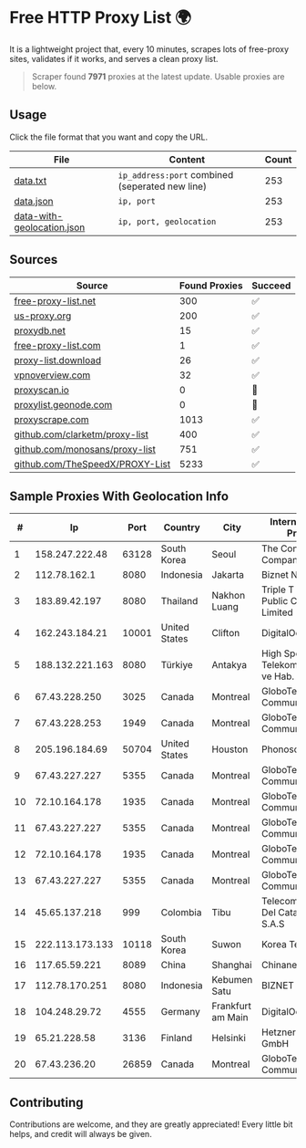 
# Free HTTP Proxy List 🌍

It is a lightweight project that, every 10 minutes, scrapes lots of free-proxy sites, validates if it works, and serves a clean proxy list.


> Scraper found **7971** proxies at the latest update. Usable proxies are below.

## Usage

Click the file format that you want and copy the URL.


|File|Content|Count|
|----|-------|-----|
|[data.txt](https://raw.githubusercontent.com/themiralay/Proxy-List-World/master/data.txt)|`ip_address:port` combined (seperated new line)|253|
|[data.json](https://raw.githubusercontent.com/themiralay/Proxy-List-World/master/data.json)|`ip, port`|253|
|[data-with-geolocation.json](https://raw.githubusercontent.com/themiralay/Proxy-List-World/master/data-with-geolocation.json)|`ip, port, geolocation`|253|

## Sources

|Source|Found Proxies|Succeed|
|------|-------------|-------|
|[free-proxy-list.net](https://free-proxy-list.net)|300|✅|
|[us-proxy.org](https://www.us-proxy.org)|200|✅|
|[proxydb.net](http://proxydb.net)|15|✅|
|[free-proxy-list.com](https://free-proxy-list.com/?page=&port=&type%5B%5D=http&type%5B%5D=https&up_time=0&search=Search)|1|✅|
|[proxy-list.download](https://www.proxy-list.download/HTTP)|26|✅|
|[vpnoverview.com](https://vpnoverview.com/privacy/anonymous-browsing/free-proxy-servers)|32|✅|
|[proxyscan.io](https://www.proxyscan.io)|0|🚫|
|[proxylist.geonode.com](https://proxylist.geonode.com/api/proxy-list?limit=300&page=1&sort_by=lastChecked&sort_type=desc&protocols=http,https)|0|🚫|
|[proxyscrape.com](https://api.proxyscrape.com/v2/?request=displayproxies&protocol=http&timeout=10000&country=all&ssl=all&anonymity=all)|1013|✅|
|[github.com/clarketm/proxy-list](https://raw.githubusercontent.com/clarketm/proxy-list/master/proxy-list-raw.txt)|400|✅|
|[github.com/monosans/proxy-list](https://raw.githubusercontent.com/monosans/proxy-list/main/proxies/http.txt)|751|✅|
|[github.com/TheSpeedX/PROXY-List](https://raw.githubusercontent.com/TheSpeedX/PROXY-List/master/http.txt)|5233|✅|


## Sample Proxies With Geolocation Info

|#|Ip|Port|Country|City|Internet Service Provider|
|-|--|----|-------|----|-------------------------|
|1|158.247.222.48|63128|South Korea|Seoul|The Constant Company, LLC|
|2|112.78.162.1|8080|Indonesia|Jakarta|Biznet Networks|
|3|183.89.42.197|8080|Thailand|Nakhon Luang|Triple T Broadband Public Company Limited|
|4|162.243.184.21|10001|United States|Clifton|DigitalOcean, LLC|
|5|188.132.221.163|8080|Türkiye|Antakya|High Speed Telekomunikasyon ve Hab. Hiz. Ltd. Sti.|
|6|67.43.228.250|3025|Canada|Montreal|GloboTech Communications|
|7|67.43.228.253|1949|Canada|Montreal|GloboTech Communications|
|8|205.196.184.69|50704|United States|Houston|Phonoscope|
|9|67.43.227.227|5355|Canada|Montreal|GloboTech Communications|
|10|72.10.164.178|1935|Canada|Montreal|GloboTech Communications|
|11|67.43.227.227|5355|Canada|Montreal|GloboTech Communications|
|12|72.10.164.178|1935|Canada|Montreal|GloboTech Communications|
|13|67.43.227.227|5355|Canada|Montreal|GloboTech Communications|
|14|45.65.137.218|999|Colombia|Tibu|Telecomunicaciones Del Catatumbo S.A.S|
|15|222.113.173.133|10118|South Korea|Suwon|Korea Telecom|
|16|117.65.59.221|8089|China|Shanghai|Chinanet|
|17|112.78.170.251|8080|Indonesia|Kebumen Satu|BIZNET|
|18|104.248.29.72|4555|Germany|Frankfurt am Main|DigitalOcean, LLC|
|19|65.21.228.58|3136|Finland|Helsinki|Hetzner Online GmbH|
|20|67.43.236.20|26859|Canada|Montreal|GloboTech Communications|



## Contributing

Contributions are welcome, and they are greatly appreciated! Every
little bit helps, and credit will always be given.

